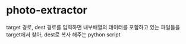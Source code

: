 # photo-extractor
target 경로, dest 경로를 입력하면 내부배열의 데이터를 포함하고 있는 파일들을 target에서 찾아, dest로 복사 해주는 python script
